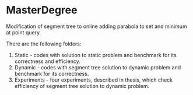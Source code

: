 # MasterDegree
Modification of segment tree to online adding parabola to set and minimum at point query.

There are the following folders:
1) Static - codes with solution to static problem and benchmark for its correctness and efficiency.
2) Dynamic - codes with segment tree solution to dynamic problem and benchmark for its correctness.
3) Experiments - four experiments, described in thesis, which check efficiency of segment tree solution to dynamic problem.
 
